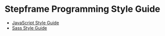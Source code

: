 # Stepframe Programming Style Guide

* [JavaScript Style Guide](javascript/README.md)
* [Sass Style Guide](sass/README.md)
